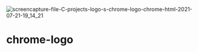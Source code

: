 ![screencapture-file-C-projects-logo-s-chrome-logo-chrome-html-2021-07-21-19_14_21](https://user-images.githubusercontent.com/87796579/126902947-be5d5069-c74c-4d0b-ad16-d66775a68a82.png)
# chrome-logo
